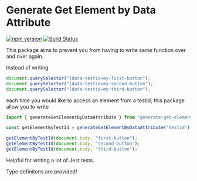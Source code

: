 # Generate Get Element by Data Attribute

[![npm version](http://img.shields.io/npm/v/generate-get-element-by-data-attribute.svg?style=flat)](https://npmjs.org/package/generate-get-element-by-data-attribute "View this project on npm")
[![Build Status](https://travis-ci.com/aniketgargya/generate-get-element-by-data-attribute.svg?branch=master)](https://travis-ci.com/aniketgargya/generate-get-element-by-data-attribute)

This package aims to prevent you from having to write same function over and over again.

Instead of writing
```javascript
document.querySelector("[data-testid=my-first-button");
document.querySelector("[data-testid=my-second-button");
document.querySelector("[data-testid=my-third-button");
```
each time you would like to access an element from a testid, this package allow you to write
```javascript
import { generateGetElementByDataAttribute } from "generate-get-element-by-data-attribute";

const getElementByTestId = generateGetElementByDataAttribute("testid");

getElementByTestId(document.body, "first-button");
getElementByTestId(document.body, "second-button");
getElementByTestId(document.body, "third-button");
```

Helpful for writing a lot of Jest tests.

Type definitons are provided!